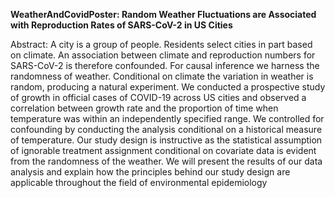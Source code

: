 

**WeatherAndCovidPoster:   Random Weather Fluctuations are Associated with Reproduction Rates of SARS-CoV-2 in US Cities**

Abstract:
A city is a group of people. Residents select cities in part based on climate. An association between climate and reproduction numbers for SARS-CoV-2 is therefore confounded. For causal inference we harness the randomness of weather. Conditional on climate the variation in weather is random, producing a natural experiment. We conducted a prospective study of growth in official cases of COVID-19 across US cities and observed a correlation between growth rate and the proportion of time when temperature was within an independently specified range. We controlled for confounding by conducting the analysis conditional on a historical measure of temperature. Our study design is instructive as the statistical assumption of ignorable treatment assignment conditional on covariate data is evident from the randomness of the weather. We will present the results of our data analysis and explain how the principles behind our study design are applicable throughout the field of environmental epidemiology
